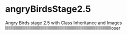 # angryBirdsStage2.5
Angry Birds stage 2.5 with Class Inheritance and Images
lllllllllllllllllllllllllllllllllllllllllllllllllllllllllllllllllllllllllllllllllllllllllllllllllllloser